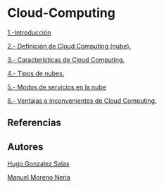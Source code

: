 # Cloud-Computing

[1.-Introducción]()

[2.- Definición de Cloud Computing (nube).]()

[3.- Características de Cloud Computing.]()

[4.- Tipos de nubes.]()

[5.- Modos de servicios en la nube]()

[6.- Ventajas e inconvenientes de Cloud Computing.]()


## Referencias 

## Autores
[Hugo Gonzalez Salas](https://github.com/HugoGonzalezSalas)

[Manuel Moreno Neria](https://github.com/ManuelMorenoNeria)
